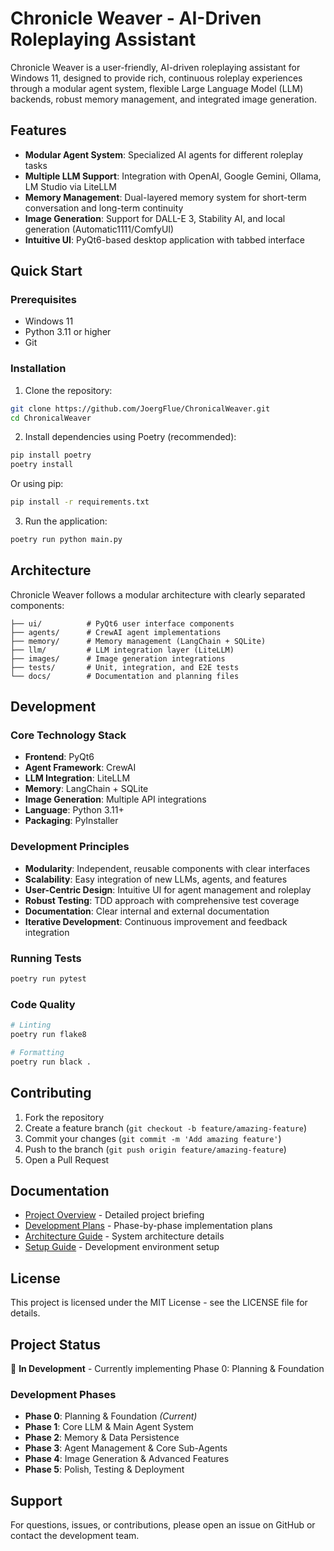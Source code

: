 # Chronicle Weaver - AI-Driven Roleplaying Assistant

Chronicle Weaver is a user-friendly, AI-driven roleplaying assistant for Windows 11, designed to provide rich, continuous roleplay experiences through a modular agent system, flexible Large Language Model (LLM) backends, robust memory management, and integrated image generation.

## Features

- **Modular Agent System**: Specialized AI agents for different roleplay tasks
- **Multiple LLM Support**: Integration with OpenAI, Google Gemini, Ollama, LM Studio via LiteLLM
- **Memory Management**: Dual-layered memory system for short-term conversation and long-term continuity
- **Image Generation**: Support for DALL-E 3, Stability AI, and local generation (Automatic1111/ComfyUI)
- **Intuitive UI**: PyQt6-based desktop application with tabbed interface

## Quick Start

### Prerequisites

- Windows 11
- Python 3.11 or higher
- Git

### Installation

1. Clone the repository:
```bash
git clone https://github.com/JoergFlue/ChronicalWeaver.git
cd ChronicalWeaver
```

2. Install dependencies using Poetry (recommended):
```bash
pip install poetry
poetry install
```

Or using pip:
```bash
pip install -r requirements.txt
```

3. Run the application:
```bash
poetry run python main.py
```

## Architecture

Chronicle Weaver follows a modular architecture with clearly separated components:

```
├── ui/          # PyQt6 user interface components
├── agents/      # CrewAI agent implementations
├── memory/      # Memory management (LangChain + SQLite)
├── llm/         # LLM integration layer (LiteLLM)
├── images/      # Image generation integrations
├── tests/       # Unit, integration, and E2E tests
└── docs/        # Documentation and planning files
```

## Development

### Core Technology Stack

- **Frontend**: PyQt6
- **Agent Framework**: CrewAI
- **LLM Integration**: LiteLLM
- **Memory**: LangChain + SQLite
- **Image Generation**: Multiple API integrations
- **Language**: Python 3.11+
- **Packaging**: PyInstaller

### Development Principles

- **Modularity**: Independent, reusable components with clear interfaces
- **Scalability**: Easy integration of new LLMs, agents, and features
- **User-Centric Design**: Intuitive UI for agent management and roleplay
- **Robust Testing**: TDD approach with comprehensive test coverage
- **Documentation**: Clear internal and external documentation
- **Iterative Development**: Continuous improvement and feedback integration

### Running Tests

```bash
poetry run pytest
```

### Code Quality

```bash
# Linting
poetry run flake8

# Formatting
poetry run black .
```

## Contributing

1. Fork the repository
2. Create a feature branch (`git checkout -b feature/amazing-feature`)
3. Commit your changes (`git commit -m 'Add amazing feature'`)
4. Push to the branch (`git push origin feature/amazing-feature`)
5. Open a Pull Request

## Documentation

- [Project Overview](docs/PROJECT.md) - Detailed project briefing
- [Development Plans](docs/) - Phase-by-phase implementation plans
- [Architecture Guide](docs/architecture.md) - System architecture details
- [Setup Guide](docs/dev_setup.md) - Development environment setup

## License

This project is licensed under the MIT License - see the LICENSE file for details.

## Project Status

🚧 **In Development** - Currently implementing Phase 0: Planning & Foundation

### Development Phases

- **Phase 0**: Planning & Foundation *(Current)*
- **Phase 1**: Core LLM & Main Agent System
- **Phase 2**: Memory & Data Persistence
- **Phase 3**: Agent Management & Core Sub-Agents
- **Phase 4**: Image Generation & Advanced Features
- **Phase 5**: Polish, Testing & Deployment

## Support

For questions, issues, or contributions, please open an issue on GitHub or contact the development team.
